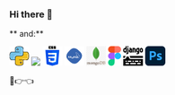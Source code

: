 ### Hi there 👋

** and:**  

<code><img height="35" src="https://github.com/devSimaa/devSimaa/blob/main/ico/python.png"></code>
<code><img height="35" src="https://github.com/devSimaa/devSimaa/blob/main/ico/html.png"></code>
<code><img height="35" src="https://github.com/devSimaa/devSimaa/blob/main/ico/css-3.png"></code>
<code><img height="35" src="https://github.com/devSimaa/devSimaa/blob/main/ico/sql.png"></code>
<code><img height="35" src="https://github.com/devSimaa/devSimaa/blob/main/ico/mongodb.png"></code>
<code><img height="35" src="https://github.com/devSimaa/devSimaa/blob/main/ico/Figma.png"></code>
<code><img height="35" src="https://github.com/devSimaa/devSimaa/blob/main/ico/django.png"></code>
<code><img height="35" src="https://github.com/devSimaa/devSimaa/blob/main/ico/Photoshop.png"></code>



<!--END_SECTION:waka-->

🥺👉👈
